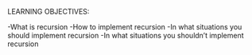 LEARNING OBJECTIVES:

-What is recursion
-How to implement recursion
-In what situations you should implement recursion
-In what situations you shouldn’t implement recursion
